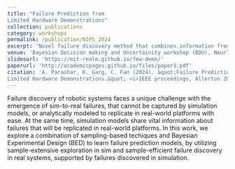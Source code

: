```yaml
---
title: "Failure Prediction from
Limited Hardware Demonstrations"
collection: publications
category: workshops
permalink: /publication/NIPS_2024
excerpt: 'Novel failure discovery method that combines information from simulation and real-world systems using sampling based tchniques and Bayesian Experimental Design'
venue: 'Bayesian Decision making and Uncertainity workshop (BDU), NeurIPS 2024, Allerton 2025'
slidesurl: 'https://mit-realm.github.io/few-demo/'
paperurl: 'http://academicpages.github.io/files/paper3.pdf'
citation: 'A. Parashar, K. Garg, C. Fan (2024). &quot;Failure Prediction from
Limited Hardware Demonstrations.&quot; <i>IEEE proceedings, Allerton 2025</i>. 1(3).'
---
```


Failure discovery of robotic systems faces a unique challenge with the emergence of sim-to-real failures, that cannot be captured by simulation models, or analytically modeled to replicate in real-world platforms with ease. At the same time, simulation models share vital information about failures that will be replicated in real-world platforms. In this work, we explore a combination of sampling-based techiques and Bayesian Experimental Design (BED) to learn failure prediction models, by utilizing sample-extensive exploration in sim and sample-efficient failure discovery in real systems, supported by failures discovered in simulation. 